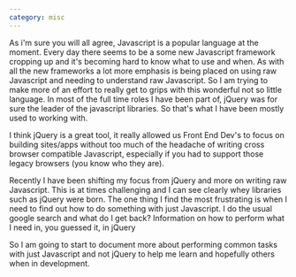 ```yaml
---
category: misc
---
```


As i'm sure you will all agree, Javascript is a popular language at the moment. Every day there seems to be a some new Javascript framework cropping up and it's becoming hard to know what to use and when. As with all the new frameworks a lot more emphasis is being placed on using raw Javascript and needing to understand raw Javascript. So I am trying to make more of an effort to really get to grips with this wonderful not so little language. In most of the full time roles I have been part of, jQuery was for sure the leader of the javascript libraries. So that's what I have been mostly used to working with.

I think jQuery is a great tool, it really allowed us Front End Dev's to focus on building sites/apps without too much of the headache of writing cross browser compatible Javascript, especially if you had to support those legacy browsers (you know who they are).

Recently I have been shifting my focus from jQuery and more on writing raw Javascript. This is at times challenging and I can see clearly whey libraries such as jQuery were born. The one thing I find the most frustrating is when I need to find out how to do something with just Javascript. I do the usual google search and what do I get back? Information on how to perform what I need in, you guessed it, in jQuery

So I am going to start to document more about performing common tasks with just Javascript and not jQuery to help me learn and hopefully others when in development.